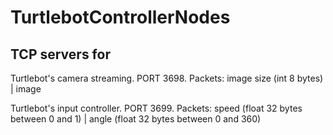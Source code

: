 # TurtlebotControllerNodes

## TCP servers for

Turtlebot's camera streaming. PORT 3698. Packets: image size (int 8 bytes) | image

Turtlebot's input controller. PORT 3699. Packets: speed (float 32 bytes between 0 and 1) | angle (float 32 bytes between 0 and 360)
